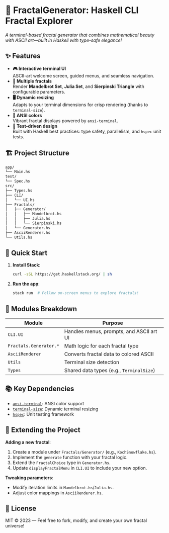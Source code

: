 # 🌠 FractalGenerator: Haskell CLI Fractal Explorer  

*A terminal-based fractal generator that combines mathematical beauty with ASCII art—built in Haskell with type-safe elegance!*  

## ✨ Features  
- **🎮 Interactive terminal UI**  
  ASCII-art welcome screen, guided menus, and seamless navigation.  
- **🌌 Multiple fractals**  
  Render **Mandelbrot Set**, **Julia Set**, and **Sierpinski Triangle** with configurable parameters.  
- **🖥️ Dynamic resizing**  
  Adapts to your terminal dimensions for crisp rendering (thanks to `terminal-size`).  
- **🌈 ANSI colors**  
  Vibrant fractal displays powered by `ansi-terminal`.  
- **🧪 Test-driven design**  
  Built with Haskell best practices: type safety, parallelism, and `hspec` unit tests.  

## 🏗️ Project Structure  
```bash  
app/
└── Main.hs
test/
└── Spec.hs
src/
├── Types.hs
├── CLI/
│   └── UI.hs
├── Fractals/
│   ├── Generator/
│   │   ├── Mandelbrot.hs
│   │   ├── Julia.hs
│   │   └── Sierpinski.hs
│   └── Generator.hs
├── AsciiRenderer.hs
└── Utils.hs
```  

## 🚀 Quick Start
1. **Install Stack**:
   ```bash  
   curl -sSL https://get.haskellstack.org/ | sh  
   ```  
2. **Run the app**:
   ```bash  
   stack run  # Follow on-screen menus to explore fractals!
   ```  

## 🧩 Modules Breakdown
| Module                  | Purpose                                  |  
|-------------------------|------------------------------------------|  
| `CLI.UI`                | Handles menus, prompts, and ASCII art UI |  
| `Fractals.Generator.*`  | Math logic for each fractal type         |  
| `AsciiRenderer`         | Converts fractal data to colored ASCII   |  
| `Utils`                 | Terminal size detection                  |  
| `Types`                 | Shared data types (e.g., `TerminalSize`) |  

## 📚 Key Dependencies
- [`ansi-terminal`](https://hackage.haskell.org/package/ansi-terminal): ANSI color support
- [`terminal-size`](https://hackage.haskell.org/package/terminal-size): Dynamic terminal resizing
- [`hspec`](https://hackage.haskell.org/package/hspec): Unit testing framework

## 🔧 Extending the Project
**Adding a new fractal**:
1. Create a module under `Fractals/Generator/` (e.g., `KochSnowflake.hs`).
2. Implement the `generate` function with your fractal logic.
3. Extend the `FractalChoice` type in `Generator.hs`.
4. Update `displayFractalMenu` in `CLI.UI` to include your new option.

**Tweaking parameters**:
- Modify iteration limits in `Mandelbrot.hs`/`Julia.hs`.
- Adjust color mappings in `AsciiRenderer.hs`.

## 📜 License
MIT © 2023  —  Feel free to fork, modify, and create your own fractal universe!
